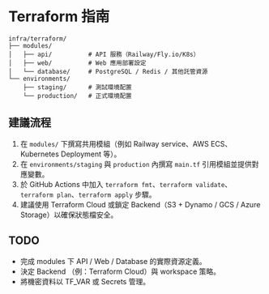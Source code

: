 # Terraform 指南

```
infra/terraform/
├── modules/
│   ├── api/          # API 服務（Railway/Fly.io/K8s）
│   ├── web/          # Web 應用部署設定
│   └── database/     # PostgreSQL / Redis / 其他託管資源
└── environments/
    ├── staging/      # 測試環境配置
    └── production/   # 正式環境配置
```

## 建議流程
1. 在 `modules/` 下撰寫共用模組（例如 Railway service、AWS ECS、Kubernetes Deployment 等）。
2. 在 `environments/staging` 與 `production` 內撰寫 `main.tf` 引用模組並提供對應變數。
3. 於 GitHub Actions 中加入 `terraform fmt`、`terraform validate`、`terraform plan`、`terraform apply` 步驟。
4. 建議使用 Terraform Cloud 或鎖定 Backend（S3 + Dynamo / GCS / Azure Storage）以確保狀態檔安全。

## TODO
- 完成 modules 下 API / Web / Database 的實際資源定義。
- 決定 Backend （例：Terraform Cloud）與 workspace 策略。
- 將機密資料以 TF_VAR 或 Secrets 管理。
